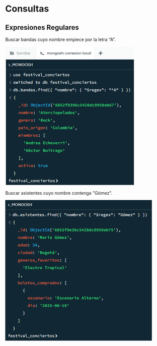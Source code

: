 # Consultas


## Expresiones Regulares
Buscar bandas cuyo nombre empiece por la letra “A”.

![alt text](image.png)

Buscar asistentes cuyo nombre contenga "Gómez".

![alt text](image-1.png)